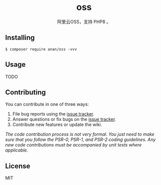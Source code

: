 <h1 align="center"> oss </h1>

<p align="center"> 阿里云OSS，支持 PHP8 。</p>


## Installing

```shell
$ composer require anan/oss -vvv
```

## Usage

TODO

## Contributing

You can contribute in one of three ways:

1. File bug reports using the [issue tracker](https://github.com/aries/oss/issues).
2. Answer questions or fix bugs on the [issue tracker](https://github.com/aries/oss/issues).
3. Contribute new features or update the wiki.

_The code contribution process is not very formal. You just need to make sure that you follow the PSR-0, PSR-1, and PSR-2 coding guidelines. Any new code contributions must be accompanied by unit tests where applicable._

## License

MIT